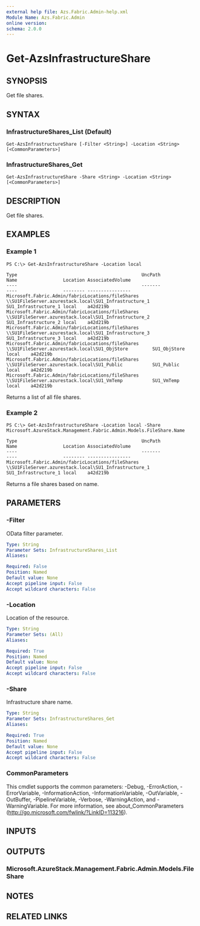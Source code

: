 ```yaml
---
external help file: Azs.Fabric.Admin-help.xml
Module Name: Azs.Fabric.Admin
online version: 
schema: 2.0.0
---
```


# Get-AzsInfrastructureShare

## SYNOPSIS
Get file shares.

## SYNTAX

### InfrastructureShares_List (Default)
```
Get-AzsInfrastructureShare [-Filter <String>] -Location <String> [<CommonParameters>]
```

### InfrastructureShares_Get
```
Get-AzsInfrastructureShare -Share <String> -Location <String> [<CommonParameters>]
```

## DESCRIPTION
Get file shares.

## EXAMPLES

### Example 1
```
PS C:\> Get-AzsInfrastructureShare -Location local

Type                                              UncPath                                               Name                 Location AssociatedVolume
----                                              -------                                               ----                 -------- ----------------
Microsoft.Fabric.Admin/fabricLocations/fileShares \\SU1FileServer.azurestack.local\SU1_Infrastructure_1 SU1_Infrastructure_1 local    a42d219b
Microsoft.Fabric.Admin/fabricLocations/fileShares \\SU1FileServer.azurestack.local\SU1_Infrastructure_2 SU1_Infrastructure_2 local    a42d219b
Microsoft.Fabric.Admin/fabricLocations/fileShares \\SU1FileServer.azurestack.local\SU1_Infrastructure_3 SU1_Infrastructure_3 local    a42d219b
Microsoft.Fabric.Admin/fabricLocations/fileShares \\SU1FileServer.azurestack.local\SU1_ObjStore         SU1_ObjStore         local    a42d219b
Microsoft.Fabric.Admin/fabricLocations/fileShares \\SU1FileServer.azurestack.local\SU1_Public           SU1_Public           local    a42d219b
Microsoft.Fabric.Admin/fabricLocations/fileShares \\SU1FileServer.azurestack.local\SU1_VmTemp           SU1_VmTemp           local    a42d219b
```

Returns a list of all file shares.

### Example 2
```
PS C:\> Get-AzsInfrastructureShare -Location local -Share Microsoft.AzureStack.Management.Fabric.Admin.Models.FileShare.Name

Type                                              UncPath                                               Name                 Location AssociatedVolume
----                                              -------                                               ----                 -------- ----------------
Microsoft.Fabric.Admin/fabricLocations/fileShares \\SU1FileServer.azurestack.local\SU1_Infrastructure_1 SU1_Infrastructure_1 local    a42d219b
```

Returns a file shares based on name.

## PARAMETERS

### -Filter
OData filter parameter.

```yaml
Type: String
Parameter Sets: InfrastructureShares_List
Aliases: 

Required: False
Position: Named
Default value: None
Accept pipeline input: False
Accept wildcard characters: False
```

### -Location
Location of the resource.

```yaml
Type: String
Parameter Sets: (All)
Aliases: 

Required: True
Position: Named
Default value: None
Accept pipeline input: False
Accept wildcard characters: False
```

### -Share
Infrastructure share name.

```yaml
Type: String
Parameter Sets: InfrastructureShares_Get
Aliases: 

Required: True
Position: Named
Default value: None
Accept pipeline input: False
Accept wildcard characters: False
```

### CommonParameters
This cmdlet supports the common parameters: -Debug, -ErrorAction, -ErrorVariable, -InformationAction, -InformationVariable, -OutVariable, -OutBuffer, -PipelineVariable, -Verbose, -WarningAction, and -WarningVariable. For more information, see about_CommonParameters (http://go.microsoft.com/fwlink/?LinkID=113216).

## INPUTS

## OUTPUTS

### Microsoft.AzureStack.Management.Fabric.Admin.Models.FileShare

## NOTES

## RELATED LINKS

